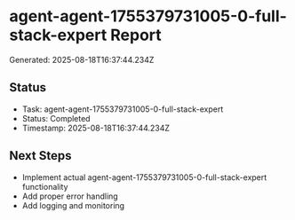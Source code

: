 # agent-agent-1755379731005-0-full-stack-expert Report

Generated: 2025-08-18T16:37:44.234Z

## Status
- Task: agent-agent-1755379731005-0-full-stack-expert
- Status: Completed
- Timestamp: 2025-08-18T16:37:44.234Z

## Next Steps
- Implement actual agent-agent-1755379731005-0-full-stack-expert functionality
- Add proper error handling
- Add logging and monitoring

